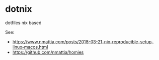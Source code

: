 # dotnix
dotfiles nix based

See:
- https://www.nmattia.com/posts/2018-03-21-nix-reproducible-setup-linux-macos.html
- https://github.com/nmattia/homies